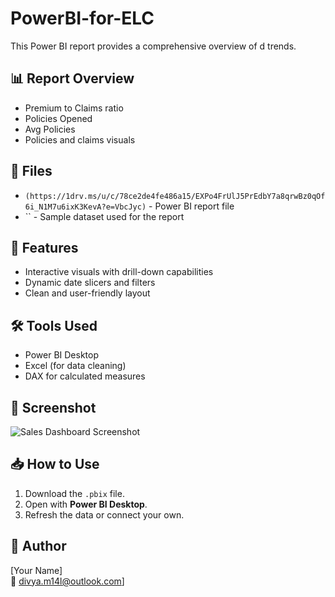 # PowerBI-for-ELC

This Power BI report provides a comprehensive overview of d trends.

## 📊 Report Overview

- Premium to Claims ratio
- Policies Opened
- Avg Policies
- Policies and claims visuals

## 📂 Files

- `(https://1drv.ms/u/c/78ce2de4fe486a15/EXPo4FrUlJ5PrEdbY7a8qrwBz0qOf6i_N1M7u6ixK3KevA?e=VbcJyc)` - Power BI report file
- `` - Sample dataset used for the report

## 🚀 Features

- Interactive visuals with drill-down capabilities
- Dynamic date slicers and filters
- Clean and user-friendly layout

## 🛠 Tools Used

- Power BI Desktop
- Excel (for data cleaning)
- DAX for calculated measures

## 📸 Screenshot

![Sales Dashboard Screenshot](screenshot.png)

## 📥 How to Use

1. Download the `.pbix` file.
2. Open with **Power BI Desktop**.
3. Refresh the data or connect your own.



## 📌 Author

[Your Name]  
📧 divya.m14l@outlook.com]  
